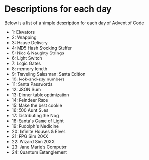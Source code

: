 # Descriptions for each day

Below is a list of a simple description for each day of Advent of Code

- 1: Elevators
- 2: Wrapping
- 3: House Delivery
- 4: MD5 Hash Stocking Stuffer
- 5: Nice & Naughty Strings
- 6: Light Switch
- 7: Logic Gates
- 8: memory length
- 9: Traveling Salesman: Santa Edition
- 10: look-and-say numbers
- 11: Santa Passwords
- 12: JSON Sum
- 13: Dinner table optimization
- 14: Reindeer Race
- 15: Make the best cookie
- 16: 500 Aunt Sues
- 17: Distributing the Nog
- 18: Santa's Game of Light
- 19: Rudolph's Medicine
- 20: Infinite Houses & Elves
- 21: RPG Sim 20XX
- 22: Wizard Sim 20XX 
- 23: Jane Marie's Computer 
- 24: Quantum Entanglement
